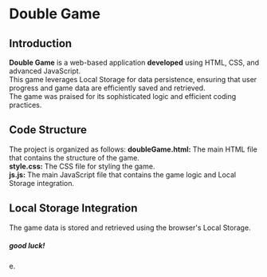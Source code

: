 # Double Game 

## Introduction
**Double Game** is a web-based application **developed** using HTML, CSS, and advanced JavaScript.<br>
This game leverages Local Storage for data persistence, ensuring that user progress and game data are efficiently saved and retrieved. <br>
The game was praised for its sophisticated logic and efficient coding practices.
## Code Structure
The project is organized as follows:
**doubleGame.html:** The main HTML file that contains the structure of the game.<br>
**style.css:** The CSS file for styling the game.<br>
**js.js:** The main JavaScript file that contains the game logic and Local Storage integration.<br>
## Local Storage Integration
The game data is stored and retrieved using the browser's Local Storage.


##### good luck!
e.
